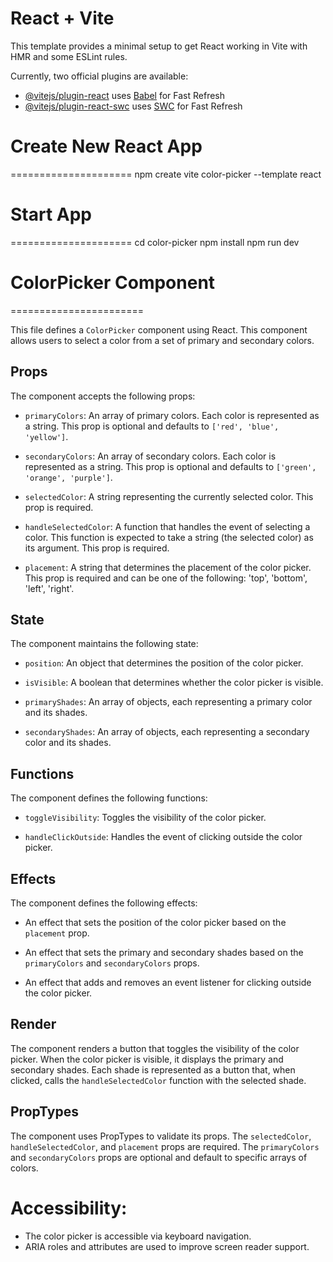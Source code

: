 # React + Vite

This template provides a minimal setup to get React working in Vite with HMR and some ESLint rules.

Currently, two official plugins are available:

- [@vitejs/plugin-react](https://github.com/vitejs/vite-plugin-react/blob/main/packages/plugin-react/README.md) uses [Babel](https://babeljs.io/) for Fast Refresh
- [@vitejs/plugin-react-swc](https://github.com/vitejs/vite-plugin-react-swc) uses [SWC](https://swc.rs/) for Fast Refresh


# Create New React App
=====================
npm create vite color-picker --template react


# Start App
=====================
cd color-picker
npm install
npm run dev


# ColorPicker Component
=======================

This file defines a `ColorPicker` component using React. This component allows users to select a color from a set of primary and secondary colors.

## Props

The component accepts the following props:

- `primaryColors`: An array of primary colors. Each color is represented as a string. This prop is optional and defaults to `['red', 'blue', 'yellow']`.

- `secondaryColors`: An array of secondary colors. Each color is represented as a string. This prop is optional and defaults to `['green', 'orange', 'purple']`.

- `selectedColor`: A string representing the currently selected color. This prop is required.

- `handleSelectedColor`: A function that handles the event of selecting a color. This function is expected to take a string (the selected color) as its argument. This prop is required.

- `placement`: A string that determines the placement of the color picker. This prop is required and can be one of the following: 'top', 'bottom', 'left', 'right'.

## State

The component maintains the following state:

- `position`: An object that determines the position of the color picker.

- `isVisible`: A boolean that determines whether the color picker is visible.

- `primaryShades`: An array of objects, each representing a primary color and its shades.

- `secondaryShades`: An array of objects, each representing a secondary color and its shades.

## Functions

The component defines the following functions:

- `toggleVisibility`: Toggles the visibility of the color picker.

- `handleClickOutside`: Handles the event of clicking outside the color picker.

## Effects

The component defines the following effects:

- An effect that sets the position of the color picker based on the `placement` prop.

- An effect that sets the primary and secondary shades based on the `primaryColors` and `secondaryColors` props.

- An effect that adds and removes an event listener for clicking outside the color picker.

## Render

The component renders a button that toggles the visibility of the color picker. When the color picker is visible, it displays the primary and secondary shades. Each shade is represented as a button that, when clicked, calls the `handleSelectedColor` function with the selected shade.

## PropTypes

The component uses PropTypes to validate its props. The `selectedColor`, `handleSelectedColor`, and `placement` props are required. The `primaryColors` and `secondaryColors` props are optional and default to specific arrays of colors.

# Accessibility:
  - The color picker is accessible via keyboard navigation.
  - ARIA roles and attributes are used to improve screen reader support.
 